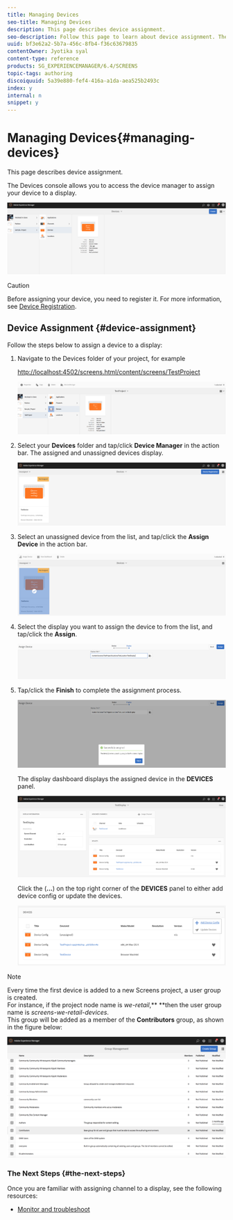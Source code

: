 ```yaml
---
title: Managing Devices
seo-title: Managing Devices
description: This page describes device assignment.
seo-description: Follow this page to learn about device assignment. The Devices console allows you to access the device manager to assign your device to a display.
uuid: bf3e62a2-5b7a-456c-8fb4-f36c63679835
contentOwner: Jyotika syal
content-type: reference
products: SG_EXPERIENCEMANAGER/6.4/SCREENS
topic-tags: authoring
discoiquuid: 5a39e880-fef4-416a-a1da-aea525b2493c
index: y
internal: n
snippet: y
---
```


# Managing Devices{#managing-devices}

This page describes device assignment.

The Devices console allows you to access the device manager to assign your device to a display.

![](assets/chlimage_1-31.png)

>[!CAUTION]
>
>Before assigning your device, you need to register it. For more information, see [Device Registration](../../screens/using/managing-devices.md#device-assignment).

## Device Assignment {#device-assignment}

Follow the steps below to assign a device to a display:

1. Navigate to the Devices folder of your project, for example

   [http://localhost:4502/screens.html/content/screens/TestProject](http://localhost:4502/screens.html/content/screens/TestProject)

   ![](assets/chlimage_1-32.png)

1. Select your **Devices** folder and tap/click **Device Manager** in the action bar. The assigned and unassigned devices display.

   ![](assets/chlimage_1-33.png)

1. Select an unassigned device from the list, and tap/click the **Assign Device** in the action bar.

   ![](assets/chlimage_1-34.png)

1. Select the display you want to assign the device to from the list, and tap/click the **Assign**.

   ![](assets/chlimage_1-35.png)

1. Tap/click the **Finish** to complete the assignment process.

   ![](assets/chlimage_1-36.png)

   The display dashboard displays the assigned device in the **DEVICES** panel.

   ![](assets/chlimage_1-37.png)

   Click the (**...**) on the top right corner of the **DEVICES** panel to either add device config or update the devices.

   ![](assets/chlimage_1-38.png)

>[!NOTE]
>
>Every time the first device is added to a new Screens project, a user group is created.  
>For instance, if the project node name is *we-retail*,** **then the user group name is *screens-we-retail-devices*.  
>This group will be added as a member of the **Contributors** group, as shown in the figure below:

![](assets/chlimage_1-39.png)

### The Next Steps {#the-next-steps}

Once you are familiar with assigning channel to a display, see the following resources:

* [Monitor and troubleshoot](../../screens/using/monitoring-screens.md)

